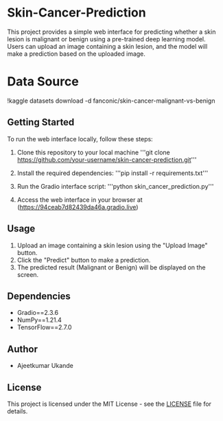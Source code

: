 # Skin-Cancer-Prediction

This project provides a simple web interface for predicting whether a skin lesion is malignant or benign using a pre-trained deep learning model. Users can upload an image containing a skin lesion, and the model will make a prediction based on the uploaded image.

# Data Source
!kaggle datasets download -d fanconic/skin-cancer-malignant-vs-benign

## Getting Started

To run the web interface locally, follow these steps:

1. Clone this repository to your local machine
   '''git clone https://github.com/your-username/skin-cancer-prediction.git'''

2. Install the required dependencies:
   '''pip install -r requirements.txt'''

3. Run the Gradio interface script:
  '''python skin_cancer_prediction.py'''

4. Access the web interface in your browser at (https://94ceab7d82439da46a.gradio.live)

## Usage

1. Upload an image containing a skin lesion using the "Upload Image" button.
2. Click the "Predict" button to make a prediction.
3. The predicted result (Malignant or Benign) will be displayed on the screen.

## Dependencies

- Gradio==2.3.6
- NumPy==1.21.4
- TensorFlow==2.7.0

## Author

- Ajeetkumar Ukande

## License

This project is licensed under the MIT License - see the [LICENSE](LICENSE) file for details.





